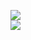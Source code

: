 [![](https://img.shields.io/badge/Made%20With-Github%20Spray-lightgrey.svg?style=for-the-badge&logo=github)](https://github.com/Annihil/github-spray#5372)  
[![](https://i.imgur.com/2DrTn0Z.gif)](https://github.com/Annihil/github-spray)